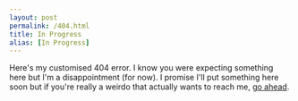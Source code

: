 ```yaml
---
layout: post
permalink: /404.html
title: In Progress
alias: [In Progress]
---
```


Here's my customised 404 error.
I know you were expecting something here but I'm a disappointment (for now).
I promise I'll put something here soon but if you're really a weirdo that actually wants to reach me, [go ahead](/contact-me.html).
